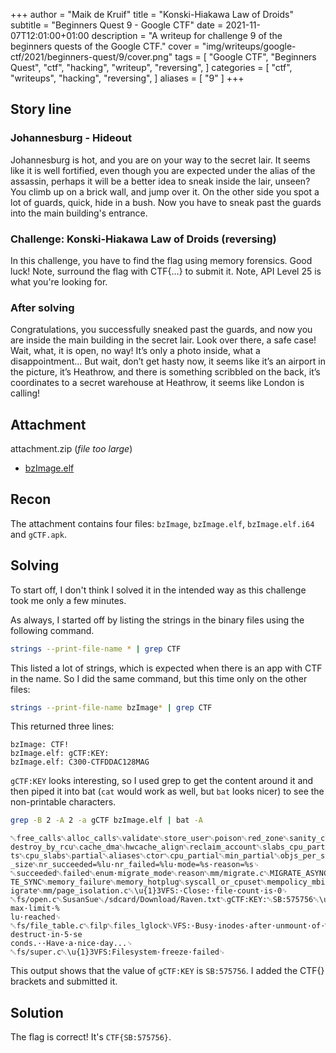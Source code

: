 +++
author = "Maik de Kruif"
title = "Konski-Hiakawa Law of Droids"
subtitle = "Beginners Quest 9 - Google CTF"
date = 2021-11-07T12:01:00+01:00
description = "A writeup for challenge 9 of the beginners quests of the Google CTF."
cover = "img/writeups/google-ctf/2021/beginners-quest/9/cover.png"
tags = [
    "Google CTF",
    "Beginners Quest",
    "ctf",
    "hacking",
    "writeup",
    "reversing",
]
categories = [
    "ctf",
    "writeups",
    "hacking",
    "reversing",
]
aliases = [
    "9"
]
+++

## Story line

### Johannesburg - Hideout

Johannesburg is hot, and you are on your way to the secret lair. It seems like it is well fortified, even though you are expected under the alias of the assassin, perhaps it will be a better idea to sneak inside the lair, unseen? You climb up on a brick wall, and jump over it. On the other side you spot a lot of guards, quick, hide in a bush. Now you have to sneak past the guards into the main building's entrance.

### Challenge: Konski-Hiakawa Law of Droids (reversing)

In this challenge, you have to find the flag using memory forensics. Good luck! Note, surround the flag with CTF{...} to submit it. Note, API Level 25 is what you're looking for.

### After solving

Congratulations, you successfully sneaked past the guards, and now you are inside the main building in the secret lair. Look over there, a safe case! Wait, what, it is open, no way! It’s only a photo inside, what a disappointment... But wait, don’t get hasty now, it seems like it’s an airport in the picture, it’s Heathrow, and there is something scribbled on the back, it’s coordinates to a secret warehouse at Heathrow, it seems like London is calling!

## Attachment

attachment.zip (_file too large_)

- [bzImage.elf](/files/writeups/google-ctf/2021/beginners-quest/9/bzImage.elf)

## Recon

The attachment contains four files: `bzImage`, `bzImage.elf`, `bzImage.elf.i64` and `gCTF.apk`.

## Solving

To start off, I don't think I solved it in the intended way as this challenge took me only a few minutes.

As always, I started off by listing the strings in the binary files using the following command.

```sh
strings --print-file-name * | grep CTF
```

This listed a lot of strings, which is expected when there is an app with CTF in the name. So I did the same command, but this time only on the other files:

```sh
strings --print-file-name bzImage* | grep CTF
```

This returned three lines:

```text
bzImage: CTF!
bzImage.elf: gCTF:KEY:
bzImage.elf: C300-CTFDDAC128MAG
```

`gCTF:KEY` looks interesting, so I used grep to get the content around it and then piped it into bat (`cat` would work as well, but `bat` looks nicer) to see the non-printable characters.

```sh
grep -B 2 -A 2 -a gCTF bzImage.elf | bat -A
```

```text
␀free_calls␀alloc_calls␀validate␀store_user␀poison␀red_zone␀sanity_checks␀total_objects␀slabs␀
destroy_by_rcu␀cache_dma␀hwcache_align␀reclaim_account␀slabs_cpu_partial␀objects_partial␀objec
ts␀cpu_slabs␀partial␀aliases␀ctor␀cpu_partial␀min_partial␀objs_per_slab␀object_size␀align␀slab
_size␀nr_succeeded=%lu·nr_failed=%lu·mode=%s·reason=%s␊
␀succeeded␀failed␀enum·migrate_mode␀reason␀mm/migrate.c␀MIGRATE_ASYNC␀MIGRATE_SYNC_LIGHT␀MIGRA
TE_SYNC␀memory_failure␀memory_hotplug␀syscall_or_cpuset␀mempolicy_mbind␀cma␀mm_migrate_pages␀m
igrate␀mm/page_isolation.c␀\u{1}3VFS:·Close:·file·count·is·0␊
␀fs/open.c␀SusanSue␀/sdcard/Download/Raven.txt␀gCTF:KEY:␀SB:575756␀\u{1}6VFS:·file-max·limit·%
lu·reached␊
␀fs/file_table.c␀filp␀files_lglock␀VFS:·Busy·inodes·after·unmount·of·%s.·Self-destruct·in·5·se
conds.··Have·a·nice·day...␊
␀fs/super.c␀\u{1}3VFS:Filesystem·freeze·failed␊
```

This output shows that the value of `gCTF:KEY` is `SB:575756`. I added the CTF{} brackets and submitted it.

## Solution

The flag is correct! It's `CTF{SB:575756}`.
